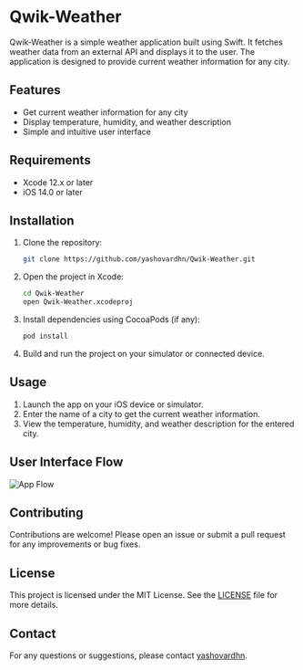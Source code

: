 # Qwik-Weather

Qwik-Weather is a simple weather application built using Swift. It fetches weather data from an external API and displays it to the user. The application is designed to provide current weather information for any city.

## Features

- Get current weather information for any city
- Display temperature, humidity, and weather description
- Simple and intuitive user interface

## Requirements

- Xcode 12.x or later
- iOS 14.0 or later

## Installation

1. Clone the repository:

    ```bash
    git clone https://github.com/yashovardhn/Qwik-Weather.git
    ```

2. Open the project in Xcode:

    ```bash
    cd Qwik-Weather
    open Qwik-Weather.xcodeproj
    ```

3. Install dependencies using CocoaPods (if any):

    ```bash
    pod install
    ```

4. Build and run the project on your simulator or connected device.

## Usage

1. Launch the app on your iOS device or simulator.
2. Enter the name of a city to get the current weather information.
3. View the temperature, humidity, and weather description for the entered city.

## User Interface Flow

![App Flow](./ui-flow.png)

## Contributing

Contributions are welcome! Please open an issue or submit a pull request for any improvements or bug fixes.

## License

This project is licensed under the MIT License. See the [LICENSE](LICENSE) file for more details.

## Contact

For any questions or suggestions, please contact [yashovardhn](https://github.com/yashovardhn).
